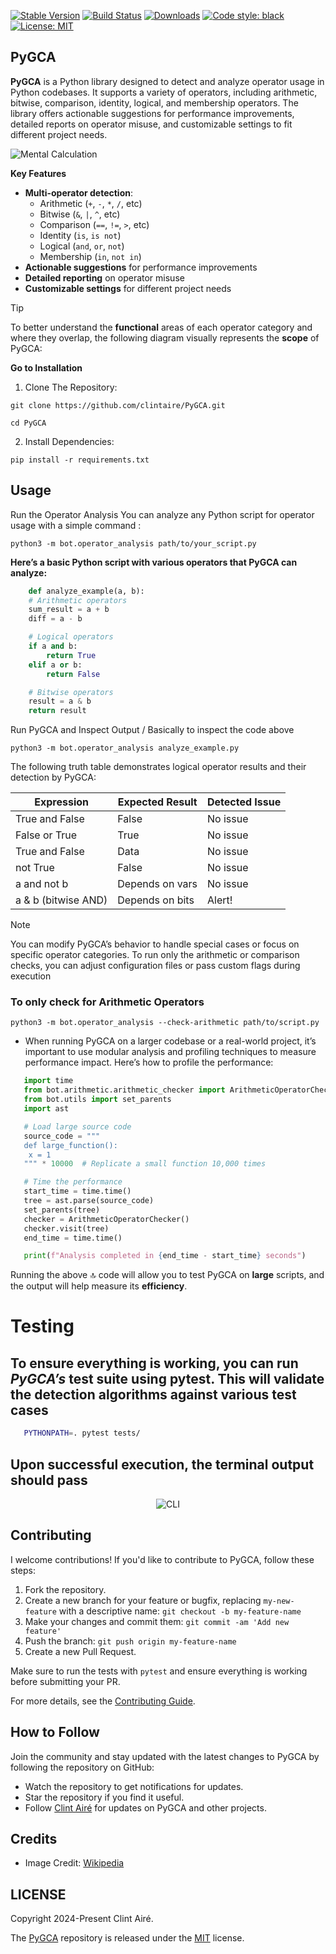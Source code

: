 
[![Stable Version](https://img.shields.io/pypi/v/PyGCA?color=blue)](https://pypi.org/project/PyGCA/)
[![Build Status](https://github.com/clintaire/PyGCA/actions/workflows/test.yml/badge.svg)](https://github.com/clintaire/PyGCA/actions)
[![Downloads](https://img.shields.io/pypi/dm/PyGCA)](https://pypistats.org/packages/PyGCA)
[![Code style: black](https://img.shields.io/badge/code%20style-black-000000.svg)](https://github.com/psf/black)
[![License: MIT](https://img.shields.io/badge/License-MIT-yellow.svg)](https://opensource.org/licenses/MIT)

## PyGCA

**PyGCA** is a Python library designed to detect and analyze operator usage in Python codebases. It supports a variety of operators, including arithmetic, bitwise, comparison, identity, logical, and membership operators. The library offers actionable suggestions for performance improvements, detailed reports on operator misuse, and customizable settings to fit different project needs.

![~~Mental Calculation~~](https://upload.wikimedia.org/wikipedia/commons/thumb/9/9c/Mental_calculation_at_primary_school.jpg/320px-Mental_calculation_at_primary_school.jpg)

**Key Features**

- **Multi-operator detection**:
  - Arithmetic (` + `, ` - `, ` * `, ` / `, etc)
  - Bitwise (` & `, ` | `, ` ^ `, etc)
  - Comparison (` == `, ` != `, ` > `, etc)
  - Identity (` is `, ` is not `)
  - Logical (` and `, ` or `, ` not `)
  - Membership (` in `, ` not in `)
- **Actionable suggestions** for performance improvements
- **Detailed reporting** on operator misuse
- **Customizable settings** for different project needs

> [!TIP]
> To better understand the **functional** areas of each operator category and where they overlap, the following  diagram visually represents the **scope** of PyGCA:

**Go to Installation**

1. Clone The Repository:

```
git clone https://github.com/clintaire/PyGCA.git
```

```
cd PyGCA
```

2. Install Dependencies:

```
pip install -r requirements.txt
```

## Usage

Run the Operator Analysis
You can analyze any Python script for operator usage with a simple command :

```
python3 -m bot.operator_analysis path/to/your_script.py
```

**Here’s a basic Python script with various operators that PyGCA can analyze:**

```python
    def analyze_example(a, b):
    # Arithmetic operators
    sum_result = a + b
    diff = a - b

    # Logical operators
    if a and b:
        return True
    elif a or b:
        return False

    # Bitwise operators
    result = a & b
    return result
```

Run PyGCA and Inspect Output / Basically to inspect the code above

```
python3 -m bot.operator_analysis analyze_example.py
```

The following truth table demonstrates logical operator results and their detection by PyGCA:

| Expression          | Expected Result | Detected Issue |
| ------------------- | --------------- | -------------- |
| True and False      | False           | No issue       |
| False or True       | True            | No issue       |
| True and False      | Data            | No issue       |
| not True            | False           | No issue       |
| a and not b         | Depends on vars | No issue       |
| a & b (bitwise AND) | Depends on bits | Alert!         |

> [!NOTE]
> You can modify PyGCA’s behavior to handle special cases or focus on specific operator categories. To run only the arithmetic or comparison checks, you can adjust configuration files or pass custom flags during execution

### To only check for Arithmetic Operators

```
python3 -m bot.operator_analysis --check-arithmetic path/to/script.py
```

- When running PyGCA on a larger codebase or a real-world project, it’s important to use modular analysis and profiling techniques to measure performance impact. Here’s how to profile the performance:

```python
   import time
   from bot.arithmetic.arithmetic_checker import ArithmeticOperatorChecker
   from bot.utils import set_parents
   import ast

   # Load large source code
   source_code = """
   def large_function():
    x = 1
   """ * 10000  # Replicate a small function 10,000 times

   # Time the performance
   start_time = time.time()
   tree = ast.parse(source_code)
   set_parents(tree)
   checker = ArithmeticOperatorChecker()
   checker.visit(tree)
   end_time = time.time()

   print(f"Analysis completed in {end_time - start_time} seconds")
```

Running the above :top: code will allow you to test PyGCA on **large** scripts, and the output will help measure its **efficiency**.

# Testing

## To ensure everything is working, you can run _PyGCA’s_ test suite using pytest. This will validate the detection algorithms against various test cases

```bash
   PYTHONPATH=. pytest tests/
```

## Upon successful execution, the terminal output should pass

<div style="text-align: center;">
  <img src="Misc/good.png" alt="CLI" style="max-width: 100%; height: auto;" />
</div>

## Contributing

I welcome contributions! If you'd like to contribute to PyGCA, follow these steps:

1. Fork the repository.
2. Create a new branch for your feature or bugfix, replacing `my-new-feature` with a descriptive name: `git checkout -b my-feature-name`
3. Make your changes and commit them: `git commit -am 'Add new feature'`
4. Push the branch: `git push origin my-feature-name`
5. Create a new Pull Request.

Make sure to run the tests with `pytest` and ensure everything is working before submitting your PR.

For more details, see the [Contributing Guide](https://github.com/clintaire/PyGCA/blob/PyGCA/CONTRIBUTING.md).

## How to Follow

Join the community and stay updated with the latest changes to PyGCA by following the repository on GitHub:

- Watch the repository to get notifications for updates.
- Star the repository if you find it useful.
- Follow [Clint Airé](https://github.com/clintaire) for updates on PyGCA and other projects.

## Credits

- Image Credit: [Wikipedia](https://en.wikipedia.org/wiki/Arithmetic)

## LICENSE

Copyright 2024-Present Clint Airé.

The [PyGCA](https://github.com/clintaire/PyGCA) repository is released under the [MIT](https://github.com/clintaire/PyGCA/blob/main/LICENSE) license.
